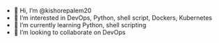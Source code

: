 - 👋 Hi, I’m @kishorepalem20
- 👀 I’m interested in DevOps, Python, shell script, Dockers, Kubernetes 
- 🌱 I’m currently learning Python, shell scripting
- 💞️ I’m looking to collaborate on DevOps

<!---
kishorepalem20/kishorepalem20 is a ✨ special ✨ repository because its `README.md` (this file) appears on your GitHub profile.
You can click the Preview link to take a look at your changes.
--->
